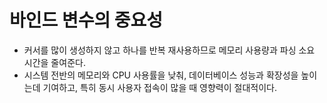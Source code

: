 # 바인드 변수의 중요성
- 커서를 많이 생성하지 않고 하나를 반복 재사용하므로 메모리 사용량과 파싱 소요 시간을 줄여준다.
- 시스템 전반의 메모리와 CPU 사용률을 낮춰, 데이터베이스 성능과 확장성을 높이는데 기여하고, 특히 동시 사용자 접속이 많을 때 영향력이 절대적이다.
